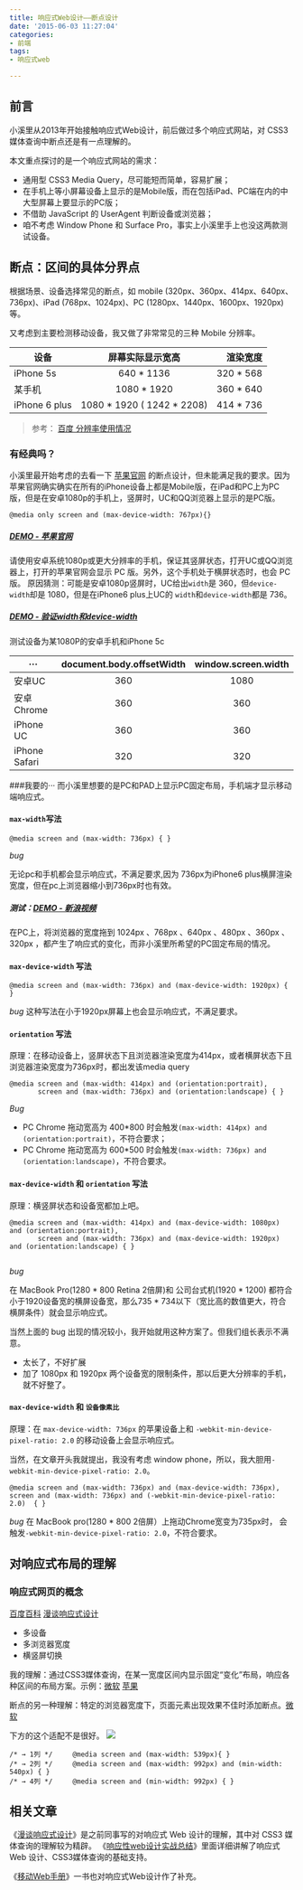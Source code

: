 ```yaml
---
title: 响应式Web设计——断点设计
date: '2015-06-03 11:27:04'
categories:
- 前端
tags:
- 响应式web

---
```

## 前言
小溪里从2013年开始接触响应式Web设计，前后做过多个响应式网站，对 CSS3 媒体查询中断点还是有一点理解的。

本文重点探讨的是一个响应式网站的需求：

 - 通用型 CSS3 Media Query，尽可能短而简单，容易扩展；
 - 在手机上等小屏幕设备上显示的是Mobile版，而在包括iPad、PC端在内的中大型屏幕上要显示的PC版；
 - 不借助 JavaScript 的 UserAgent 判断设备或浏览器；
 - 咱不考虑 Window Phone 和 Surface Pro，事实上小溪里手上也没这两款测试设备。

<!--more-->


## 断点：区间的具体分界点

根据场景、设备选择常见的断点，如 mobile (320px、360px、414px、640px、736px)、iPad (768px、1024px)、PC (1280px、1440px、1600px、1920px) 等。

又考虑到主要检测移动设备，我又做了非常常见的三种 Mobile 分辨率。

| 设备 | 屏幕实际显示宽高 | 渲染宽度 |
| ------------- |:-------------:| -----:|
| iPhone 5s     | 640 * 1136 | 320 * 568 |
| 某手机      | 1080 * 1920      |   360 * 640 |
| iPhone 6 plus | 1080 * 1920 ( 1242 * 2208)      |    414 * 736 |

> 参考：   [百度 分辨率使用情况](http://tongji.baidu.com/data/screen)

### 有经典吗？

小溪里最开始考虑的去看一下 [苹果官网](http://www.apple.com/cn/) 的断点设计，但未能满足我的要求。因为苹果官网确实确实在所有的iPhone设备上都是Mobile版，在iPad和PC上为PC版，但是在安卓1080p的手机上，竖屏时，UC和QQ浏览器上显示的是PC版。

```
@media only screen and (max-device-width: 767px){}
```
##### [DEMO - 苹果官网](http://www.apple.com/cn/)  

请使用安卓系统1080p或更大分辨率的手机，保证其竖屏状态，打开UC或QQ浏览器上，打开的苹果官网会显示 PC 版。另外，这个手机处于横屏状态时，也会 PC 版。
原因猜测：可能是安卓1080p竖屏时，UC给出`width`是 360，但`device-width`却是 1080，但是在iPhone6 plus上UC的 `width`和`device-width`都是 736。

##### [DEMO - 验证width和device-width](/assets/2015-06-03-braek-of-design/)
测试设备为某1080P的安卓手机和iPhone 5c

| ··· | document.body.offsetWidth | window.screen.width |
| ------------- |:-------------:| :-----:|
| 安卓UC     | 360  | 1080 |
| 安卓 Chrome | 360 | 360 |
| iPhone UC | 360 |   360 |
| iPhone Safari | 320 | 320 |



###我要的···
而小溪里想要的是PC和PAD上显示PC固定布局，手机端才显示移动端响应式。

#### `max-width`写法

```
@media screen and (max-width: 736px) { }
```
*bug*

无论pc和手机都会显示响应式，不满足要求,因为 736px为iPhone6 plus横屏渲染宽度，但在pc上浏览器缩小到736px时也有效。

##### 测试：[DEMO - 新浪视频](http://www.apple.com/cn/)  
在PC上，将浏览器的宽度拖到 1024px 、768px 、640px 、480px 、360px 、320px ，都产生了响应式的变化，而非小溪里所希望的PC固定布局的情况。

#### `max-device-width` 写法
``` 
@media screen and (max-width: 736px) and (max-device-width: 1920px) { }
```
*bug*
这种写法在小于1920px屏幕上也会显示响应式，不满足要求。

#### `orientation` 写法

原理：在移动设备上，竖屏状态下且浏览器渲染宽度为414px，或者横屏状态下且浏览器渲染宽度为736px时，都出发该media query
```
@media screen and (max-width: 414px) and (orientation:portrait),
       screen and (max-width: 736px) and (orientation:landscape) { }
```

*Bug*

* PC Chrome 拖动宽高为 400*800 时会触发`(max-width: 414px) and (orientation:portrait)`，不符合要求；
* PC Chrome 拖动宽高为 600*500 时会触发`(max-width: 736px) and (orientation:landscape)`，不符合要求。

#### `max-device-width` 和 `orientation` 写法

原理：横竖屏状态和设备宽都加上吧。

```
@media screen and (max-width: 414px) and (max-device-width: 1080px) and (orientation:portrait),
       screen and (max-width: 736px) and (max-device-width: 1920px) and (orientation:landscape) { }
       
```
*bug*

在 MacBook Pro(1280 * 800 Retina 2倍屏)和 公司台式机(1920 * 1200) 都符合小于1920设备宽的横屏设备宽，那么735 * 734以下（宽比高的数值更大，符合横屏条件）就会显示响应式。

当然上面的 bug 出现的情况较小，我开始就用这种方案了。但我们组长表示不满意。

- 太长了，不好扩展
- 加了 1080px 和 1920px 两个设备宽的限制条件，那以后更大分辨率的手机，就不好整了。

#### `max-device-width` 和 `设备像素比`

原理：在 `max-device-width: 736px` 的苹果设备上和 `-webkit-min-device-pixel-ratio: 2.0` 的移动设备上会显示响应式。

当然，在文章开头我就提出，我没有考虑 window phone，所以，我大胆用`-webkit-min-device-pixel-ratio: 2.0`。


```
@media screen and (max-width: 736px) and (max-device-width: 736px),
screen and (max-width: 736px) and (-webkit-min-device-pixel-ratio: 2.0)  { }
```
*bug*
在 MacBook pro(1280 * 800 2倍屏）上拖动Chrome宽变为735px时， 会触发`-webkit-min-device-pixel-ratio: 2.0`，不符合要求。

## 对响应式布局的理解

### 响应式网页的概念

[百度百科](http://baike.baidu.com/link?url=7CgjLHRXckG2yNb1mMxfqjY5O8icZvy4WsHVNIpwJFpPdIT-QI9nVmNHWkduAwZVDEvOrqJs53_bFjLKrTT0Ia)     [漫谈响应式设计](http://ued.sina.com.cn/?p=1406)

* 多设备
* 多浏览器宽度
* 横竖屏切换

我的理解：通过CSS3媒体查询，在某一宽度区间内显示固定“变化”布局，响应各种区间的布局方案。示例：[微软](http://www.microsoft.com/zh-cn/default.aspx)  [苹果](http://www.apple.com/cn/)

断点的另一种理解：特定的浏览器宽度下，页面元素出现效果不佳时添加断点。[微软](http://www.microsoft.com/zh-cn/default.aspx)

下方的这个适配不是很好。
![](http://devconf.qiniudn.com/microsoft-gallery.png)

```
/* → 1列 */     @media screen and (max-width: 539px){ }
/* → 2列 */     @media screen and (max-width: 992px) and (min-width: 540px) { }
/* → 4列 */     @media screen and (min-width: 992px) { }
```




## 相关文章
《[漫谈响应式设计](http://ued.sina.com.cn/?p=1406)》是之前同事写的对响应式 Web 设计的理解，其中对 CSS3 媒体查询的理解较为精辟。
《[响应性web设计实战总结](http://www.cnblogs.com/tugenhua0707/p/4147569.html)》里面详细讲解了响应式 Web 设计、CSS3媒体查询的基础支持。

《[移动Web手册](http://item.jd.com/1520263143.html "移动Web手册（双色）移动Web第一书 9787121258213")》一书也对响应式Web设计作了补充。

